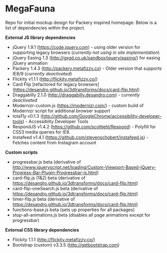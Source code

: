 # MegaFauna
Repo for initial mockup design for Packery inspired homepage. Below is a list of dependencies within the project.

**External JS library dependencies**
- jQuery 1.9.1 (https://code.jquery.com) - using older version for supporting legacy browsers (*currently not using in site implementation*)
- jQuery Easing 1.3 (http://gsgd.co.uk/sandbox/jquery/easing/) for easing jQuery animation
- Packery 1.4.3 (http://packery.metafizzy.co) - Older version that supports IE8/9 (*currently deactivated*)
- Flickity v1.1.1 (http://flickity.metafizzy.co/)
- Card Flip [refactored for legacy browsers] (https://desandro.github.io/3dtransforms/docs/card-flip.html)
- Draggabilly 2.1.0 (http://draggabilly.desandro.com) - *currently deactivated*
- Modernizr-custom.js (https://modernizr.com/) - custom build of Modernizr script for additional browser support
- tota11y v0.1.3 (http://github.com/GoogleChrome/accessibility-developer-tools) - Accessiblity Developer Tools
- RespondJS v1.4.2 (https://github.com/scottjehl/Respond) - Polyfill for CSS3 media queries for IE8.
- Instafeed v1.4.1 (https://github.com/stevenschobert/instafeed.js) - Fetches content from Instagram account

**Custom scripts**
- progressbar.js beta (derivative of http://www.jqueryscript.net/loading/Custom-Viewport-Based-jQuery-Progress-Bar-Plugin-Progressbar-js.html)
- card-flip.js (1&2) beta (derivative of https://desandro.github.io/3dtransforms/docs/card-flip.html)
- card-flip-oneSearch.js beta (derivative of https://desandro.github.io/3dtransforms/docs/card-flip.html)
- timer-flip.js beta (derivative of https://desandro.github.io/3dtransforms/docs/card-flip.html)
- functions-base.js beta (sets up properties for all packages)
- stop-all-animations.js beta (disables all page animations except for progressbar)

**External CSS library dependencies**
- Flickity 1.1.1 (http://flickity.metafizzy.co/)
- Bootstrap (custom) v3.3.5 (http://getbootstrap.com)
